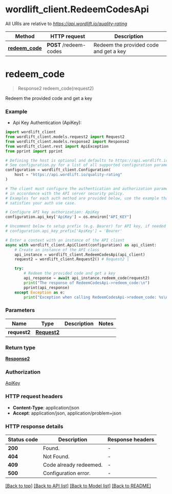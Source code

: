 # wordlift_client.RedeemCodesApi

All URIs are relative to *https://api.wordlift.io/quality-rating*

Method | HTTP request | Description
------------- | ------------- | -------------
[**redeem_code**](RedeemCodesApi.md#redeem_code) | **POST** /redeem-codes | Redeem the provided code and get a key


# **redeem_code**
> Response2 redeem_code(request2)

Redeem the provided code and get a key

### Example

* Api Key Authentication (ApiKey):

```python
import wordlift_client
from wordlift_client.models.request2 import Request2
from wordlift_client.models.response2 import Response2
from wordlift_client.rest import ApiException
from pprint import pprint

# Defining the host is optional and defaults to https://api.wordlift.io/quality-rating
# See configuration.py for a list of all supported configuration parameters.
configuration = wordlift_client.Configuration(
    host = "https://api.wordlift.io/quality-rating"
)

# The client must configure the authentication and authorization parameters
# in accordance with the API server security policy.
# Examples for each auth method are provided below, use the example that
# satisfies your auth use case.

# Configure API key authorization: ApiKey
configuration.api_key['ApiKey'] = os.environ["API_KEY"]

# Uncomment below to setup prefix (e.g. Bearer) for API key, if needed
# configuration.api_key_prefix['ApiKey'] = 'Bearer'

# Enter a context with an instance of the API client
async with wordlift_client.ApiClient(configuration) as api_client:
    # Create an instance of the API class
    api_instance = wordlift_client.RedeemCodesApi(api_client)
    request2 = wordlift_client.Request2() # Request2 | 

    try:
        # Redeem the provided code and get a key
        api_response = await api_instance.redeem_code(request2)
        print("The response of RedeemCodesApi->redeem_code:\n")
        pprint(api_response)
    except Exception as e:
        print("Exception when calling RedeemCodesApi->redeem_code: %s\n" % e)
```



### Parameters


Name | Type | Description  | Notes
------------- | ------------- | ------------- | -------------
 **request2** | [**Request2**](Request2.md)|  | 

### Return type

[**Response2**](Response2.md)

### Authorization

[ApiKey](../README.md#ApiKey)

### HTTP request headers

 - **Content-Type**: application/json
 - **Accept**: application/json, application/problem+json

### HTTP response details

| Status code | Description | Response headers |
|-------------|-------------|------------------|
**200** | Found. |  -  |
**404** | Not Found. |  -  |
**409** | Code already redeemed. |  -  |
**500** | Configuration error. |  -  |

[[Back to top]](#) [[Back to API list]](../README.md#documentation-for-api-endpoints) [[Back to Model list]](../README.md#documentation-for-models) [[Back to README]](../README.md)


